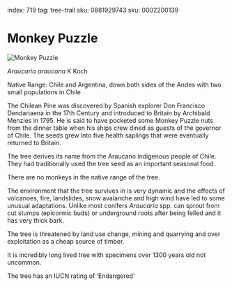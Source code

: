 index: 719
tag: tree-trail
sku: 0881929743
sku: 0002200139

# Monkey Puzzle

![Monkey Puzzle](monkey-puzzle.jpg)

<p class="species-info"><em>Araucaria araucana</em> K Koch</p>


Native Range: Chile and Argentina, down both sides of the Andes with two small populations in Chile

The Chilean Pine was discovered by Spanish explorer Don Francisco Dendariaena in the 17th Century and introduced
to Britain by Archibald Menzies in 1795. He is said to have pocketed some Monkey Puzzle nuts from the dinner table
when his ships crew dined as guests of the governor of Chile. The seeds grew into five health saplings that were
eventually returned to Britain.

The tree derives its name from the Araucano indigenous people of Chile. They had traditionally used the tree seed
as an important seasonal food.

There are no monkeys in the native range of the tree.

The environment that the tree survives in is very dynamic and the effects of volcanoes, fire, landslides, snow
avalanche and high wind have led to some unusual adaptations. Unlike most conifers _Araucaria_ spp. can sprout from
cut stumps (epicormic buds)  or underground roots after being felled and it has very thick bark.

The tree is threatened by land use change, mining and quarrying and over exploitation as a cheap source of timber.

It is incredibly long lived tree with specimens over 1300 years old not uncommon.

The tree has an IUCN rating of ‘Endangered’